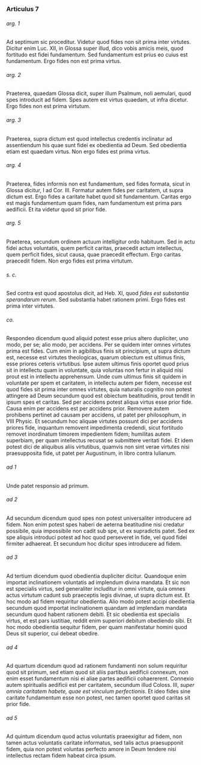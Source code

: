 ### Articulus 7

###### arg. 1
Ad septimum sic proceditur. Videtur quod fides non sit prima inter virtutes. Dicitur enim Luc. XII, in Glossa super illud, dico vobis amicis meis, quod fortitudo est fidei fundamentum. Sed fundamentum est prius eo cuius est fundamentum. Ergo fides non est prima virtus.

###### arg. 2
Praeterea, quaedam Glossa dicit, super illum Psalmum, noli aemulari, quod spes introducit ad fidem. Spes autem est virtus quaedam, ut infra dicetur. Ergo fides non est prima virtutum.

###### arg. 3
Praeterea, supra dictum est quod intellectus credentis inclinatur ad assentiendum his quae sunt fidei ex obedientia ad Deum. Sed obedientia etiam est quaedam virtus. Non ergo fides est prima virtus.

###### arg. 4
Praeterea, fides informis non est fundamentum, sed fides formata, sicut in Glossa dicitur, I ad Cor. III. Formatur autem fides per caritatem, ut supra dictum est. Ergo fides a caritate habet quod sit fundamentum. Caritas ergo est magis fundamentum quam fides, nam fundamentum est prima pars aedificii. Et ita videtur quod sit prior fide.

###### arg. 5
Praeterea, secundum ordinem actuum intelligitur ordo habituum. Sed in actu fidei actus voluntatis, quem perficit caritas, praecedit actum intellectus, quem perficit fides, sicut causa, quae praecedit effectum. Ergo caritas praecedit fidem. Non ergo fides est prima virtutum.

###### s. c.
Sed contra est quod apostolus dicit, ad Heb. XI, quod *fides est substantia sperandarum rerum*. Sed substantia habet rationem primi. Ergo fides est prima inter virtutes.

###### co.
Respondeo dicendum quod aliquid potest esse prius altero dupliciter, uno modo, per se; alio modo, per accidens. Per se quidem inter omnes virtutes prima est fides. Cum enim in agibilibus finis sit principium, ut supra dictum est, necesse est virtutes theologicas, quarum obiectum est ultimus finis, esse priores ceteris virtutibus. Ipse autem ultimus finis oportet quod prius sit in intellectu quam in voluntate, quia voluntas non fertur in aliquid nisi prout est in intellectu apprehensum. Unde cum ultimus finis sit quidem in voluntate per spem et caritatem, in intellectu autem per fidem, necesse est quod fides sit prima inter omnes virtutes, quia naturalis cognitio non potest attingere ad Deum secundum quod est obiectum beatitudinis, prout tendit in ipsum spes et caritas. Sed per accidens potest aliqua virtus esse prior fide. Causa enim per accidens est per accidens prior. Removere autem prohibens pertinet ad causam per accidens, ut patet per philosophum, in VIII Physic. Et secundum hoc aliquae virtutes possunt dici per accidens priores fide, inquantum removent impedimenta credendi, sicut fortitudo removet inordinatum timorem impedientem fidem; humilitas autem superbiam, per quam intellectus recusat se submittere veritati fidei. Et idem potest dici de aliquibus aliis virtutibus, quamvis non sint verae virtutes nisi praesupposita fide, ut patet per Augustinum, in libro contra Iulianum.

###### ad 1
Unde patet responsio ad primum.

###### ad 2
Ad secundum dicendum quod spes non potest universaliter introducere ad fidem. Non enim potest spes haberi de aeterna beatitudine nisi credatur possibile, quia impossibile non cadit sub spe, ut ex supradictis patet. Sed ex spe aliquis introduci potest ad hoc quod perseveret in fide, vel quod fidei firmiter adhaereat. Et secundum hoc dicitur spes introducere ad fidem.

###### ad 3
Ad tertium dicendum quod obedientia dupliciter dicitur. Quandoque enim importat inclinationem voluntatis ad implendum divina mandata. Et sic non est specialis virtus, sed generaliter includitur in omni virtute, quia omnes actus virtutum cadunt sub praeceptis legis divinae, ut supra dictum est. Et hoc modo ad fidem requiritur obedientia. Alio modo potest accipi obedientia secundum quod importat inclinationem quandam ad implendam mandata secundum quod habent rationem debiti. Et sic obedientia est specialis virtus, et est pars iustitiae, reddit enim superiori debitum obediendo sibi. Et hoc modo obedientia sequitur fidem, per quam manifestatur homini quod Deus sit superior, cui debeat obedire.

###### ad 4
Ad quartum dicendum quod ad rationem fundamenti non solum requiritur quod sit primum, sed etiam quod sit aliis partibus aedificii connexum, non enim esset fundamentum nisi ei aliae partes aedificii cohaererent. Connexio autem spiritualis aedificii est per caritatem, secundum illud Coloss. III, *super omnia caritatem habete, quae est vinculum perfectionis*. Et ideo fides sine caritate fundamentum esse non potest, nec tamen oportet quod caritas sit prior fide.

###### ad 5
Ad quintum dicendum quod actus voluntatis praeexigitur ad fidem, non tamen actus voluntatis caritate informatus, sed talis actus praesupponit fidem, quia non potest voluntas perfecto amore in Deum tendere nisi intellectus rectam fidem habeat circa ipsum.


